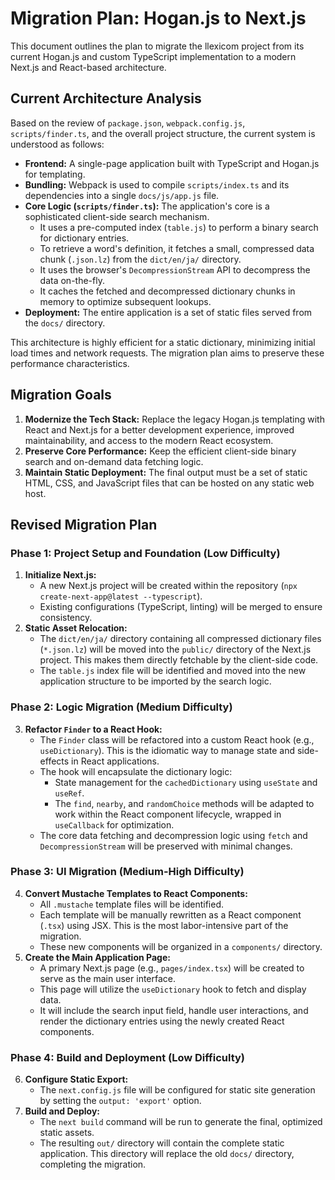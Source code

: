 # Migration Plan: Hogan.js to Next.js

This document outlines the plan to migrate the llexicom project from its current Hogan.js and custom TypeScript implementation to a modern Next.js and React-based architecture.

## Current Architecture Analysis

Based on the review of `package.json`, `webpack.config.js`, `scripts/finder.ts`, and the overall project structure, the current system is understood as follows:

-   **Frontend:** A single-page application built with TypeScript and Hogan.js for templating.
-   **Bundling:** Webpack is used to compile `scripts/index.ts` and its dependencies into a single `docs/js/app.js` file.
-   **Core Logic (`scripts/finder.ts`):** The application's core is a sophisticated client-side search mechanism.
    -   It uses a pre-computed index (`table.js`) to perform a binary search for dictionary entries.
    -   To retrieve a word's definition, it fetches a small, compressed data chunk (`.json.lz`) from the `dict/en/ja/` directory.
    -   It uses the browser's `DecompressionStream` API to decompress the data on-the-fly.
    -   It caches the fetched and decompressed dictionary chunks in memory to optimize subsequent lookups.
-   **Deployment:** The entire application is a set of static files served from the `docs/` directory.

This architecture is highly efficient for a static dictionary, minimizing initial load times and network requests. The migration plan aims to preserve these performance characteristics.

## Migration Goals

1.  **Modernize the Tech Stack:** Replace the legacy Hogan.js templating with React and Next.js for a better development experience, improved maintainability, and access to the modern React ecosystem.
2.  **Preserve Core Performance:** Keep the efficient client-side binary search and on-demand data fetching logic.
3.  **Maintain Static Deployment:** The final output must be a set of static HTML, CSS, and JavaScript files that can be hosted on any static web host.

## Revised Migration Plan

### Phase 1: Project Setup and Foundation (Low Difficulty)

1.  **Initialize Next.js:**
    -   A new Next.js project will be created within the repository (`npx create-next-app@latest --typescript`).
    -   Existing configurations (TypeScript, linting) will be merged to ensure consistency.
2.  **Static Asset Relocation:**
    -   The `dict/en/ja/` directory containing all compressed dictionary files (`*.json.lz`) will be moved into the `public/` directory of the Next.js project. This makes them directly fetchable by the client-side code.
    -   The `table.js` index file will be identified and moved into the new application structure to be imported by the search logic.

### Phase 2: Logic Migration (Medium Difficulty)

3.  **Refactor `Finder` to a React Hook:**
    -   The `Finder` class will be refactored into a custom React hook (e.g., `useDictionary`). This is the idiomatic way to manage state and side-effects in React applications.
    -   The hook will encapsulate the dictionary logic:
        -   State management for the `cachedDictionary` using `useState` and `useRef`.
        -   The `find`, `nearby`, and `randomChoice` methods will be adapted to work within the React component lifecycle, wrapped in `useCallback` for optimization.
    -   The core data fetching and decompression logic using `fetch` and `DecompressionStream` will be preserved with minimal changes.

### Phase 3: UI Migration (Medium-High Difficulty)

4.  **Convert Mustache Templates to React Components:**
    -   All `.mustache` template files will be identified.
    -   Each template will be manually rewritten as a React component (`.tsx`) using JSX. This is the most labor-intensive part of the migration.
    -   These new components will be organized in a `components/` directory.
5.  **Create the Main Application Page:**
    -   A primary Next.js page (e.g., `pages/index.tsx`) will be created to serve as the main user interface.
    -   This page will utilize the `useDictionary` hook to fetch and display data.
    -   It will include the search input field, handle user interactions, and render the dictionary entries using the newly created React components.

### Phase 4: Build and Deployment (Low Difficulty)

6.  **Configure Static Export:**
    -   The `next.config.js` file will be configured for static site generation by setting the `output: 'export'` option.
7.  **Build and Deploy:**
    -   The `next build` command will be run to generate the final, optimized static assets.
    -   The resulting `out/` directory will contain the complete static application. This directory will replace the old `docs/` directory, completing the migration.
